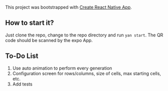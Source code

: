 This project was bootstrapped with [Create React Native App](https://github.com/react-community/create-react-native-app).

## How to start it?
Just clone the repo, change to the repo directory and run `yan start`.
The QR code should be scanned by the expo App.


## To-Do List

1. Use auto animation to perform every generation
2. Configuration screen for rows/columns, size of cells, max starting cells, etc.
3. Add tests
